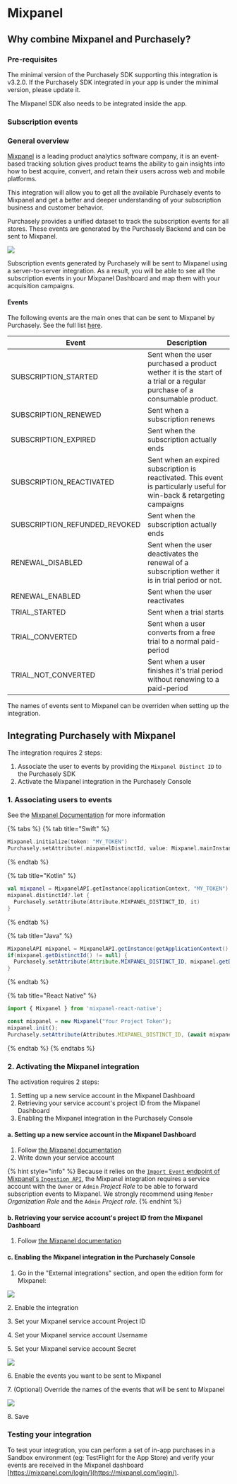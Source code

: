 # Mixpanel

## Why combine Mixpanel and Purchasely?

### Pre-requisites

The minimal version of the Purchasely SDK supporting this integration is v3.2.0. If the Purchasely SDK integrated in your app is under the minimal version, please update it.

The Mixpanel SDK also needs to be integrated inside the app.

### Subscription events

### General overview

[Mixpanel](https://www.mixpanel.com) is a leading product analytics software company, it is an event-based tracking solution gives product teams the ability to gain insights into how to best acquire, convert, and retain their users across web and mobile platforms.

This integration will allow you to get all the available Purchasely events to Mixpanel and get a better and deeper understanding of your subscription business and customer behavior.

Purchasely provides a unified dataset to track the subscription events for all stores. These events are generated by the Purchasely Backend and can be sent to Mixpanel.

![](<../.gitbook/assets/image (143).png>)

Subscription events generated by Purchasely will be sent to Mixpanel using a server-to-server integration. As a result, you will be able to see all the subscription events in your Mixpanel Dashboard and map them with your acquisition campaigns.

#### Events

The following events are the main ones that can be sent to Mixpanel by Purchasely. See the full list [here](../analytics/events/webhook-events/subscription-events.md).

| Event                           | Description                                                                                                              |
| ------------------------------- | ------------------------------------------------------------------------------------------------------------------------ |
| SUBSCRIPTION\_STARTED           | Sent when the user purchased a product wether it is the start of a trial or a regular purchase of a consumable product.  |
| SUBSCRIPTION\_RENEWED           | Sent when a subscription renews                                                                                          |
| SUBSCRIPTION\_EXPIRED           | Sent when the subscription actually ends                                                                                 |
| SUBSCRIPTION\_REACTIVATED       | Sent when an expired subscription is reactivated. This event is particularly useful for win-back & retargeting campaigns |
| SUBSCRIPTION\_REFUNDED\_REVOKED | Sent when the subscription actually ends                                                                                 |
| RENEWAL\_DISABLED               | Sent when the user deactivates the renewal of a subscription wether it is in trial period or not.                        |
| RENEWAL\_ENABLED                | Sent when the user reactivates                                                                                           |
| TRIAL\_STARTED                  | Sent when a trial starts                                                                                                 |
| TRIAL\_CONVERTED                | Sent when a user converts from a free trial to a normal paid-period                                                      |
| TRIAL\_NOT\_CONVERTED           | Sent when a user finishes it's trial period without renewing to a paid-period                                            |

The names of events sent to Mixpanel can be overriden when setting up the integration.

## **Integrating Purchasely with Mixpanel**

The integration requires 2 steps:

1. Associate the user to events by providing the `Mixpanel Distinct ID` to the Purchasely SDK
2. Activate the Mixpanel integration in the Purchasely Console

### 1. Associating users to events

See the [Mixpanel Documentation](https://help.mixpanel.com/hc/en-us/articles/115004509406-Distinct-IDs-) for more information

{% tabs %}
{% tab title="Swift" %}
```swift
Mixpanel.initialize(token: "MY_TOKEN")
Purchasely.setAttribute(.mixpanelDistinctId, value: Mixpanel.mainInstance().distinctId)
```
{% endtab %}

{% tab title="Kotlin" %}
```kotlin
val mixpanel = MixpanelAPI.getInstance(applicationContext, "MY_TOKEN")
mixpanel.distinctId?.let {
  Purchasely.setAttribute(Attribute.MIXPANEL_DISTINCT_ID, it)
}
```
{% endtab %}

{% tab title="Java" %}
```java
MixpanelAPI mixpanel = MixpanelAPI.getInstance(getApplicationContext(), "MY_TOKEN");
if(mixpanel.getDistinctId() != null) {
  Purchasely.setAttribute(Attribute.MIXPANEL_DISTINCT_ID, mixpanel.getDistinctId());
}
```
{% endtab %}

{% tab title="React Native" %}
```jsx
import { Mixpanel } from 'mixpanel-react-native';

const mixpanel = new Mixpanel("Your Project Token");
mixpanel.init();
Purchasely.setAttribute(Attributes.MIXPANEL_DISTINCT_ID, (await mixpanel.getDistinctId(););
```
{% endtab %}
{% endtabs %}



### 2. Activating the Mixpanel integration

The activation requires 2 steps:

1. Setting up a new service account in the Mixpanel Dashboard
2. Retrieving your service account's project ID from the Mixpanel Dashboard
3. Enabling the Mixpanel integration in the Purchasely Console

#### a. Setting up a new service account in the Mixpanel Dashboard

1. Follow [the Mixpanel documentation](https://developer.mixpanel.com/reference/service-accounts#managing-service-accounts)
2. Write down your service account

{% hint style="info" %}
Because it relies on the [`Import Event` endpoint of Mixpanel's `Ingestion API`](https://developer.mixpanel.com/reference/import-events), the Mixpanel integration requires a service account with the `Owner` or `Admin` _Project Role_ to be able to forward subscription events to Mixpanel. We strongly recommend using `Member` _Organization Role_ and the `Admin` _Project role_.
{% endhint %}

#### b. Retrieving your service account's project ID from the Mixpanel Dashboard

1. Follow [the Mixpanel documentation](https://help.mixpanel.com/hc/en-us/articles/115004490503-Project-Setting#project-id)

#### c. Enabling the Mixpanel integration in the Purchasely Console

1. Go in the "External integrations" section, and open the edition form for Mixpanel:

![](<../.gitbook/assets/Screenshot 2022-04-21 at 22.55.02.png>)

2\. Enable the integration

3\. Set your Mixpanel service account Project ID

4\. Set your Mixpanel service account Username

5\. Set your Mixpanel service account Secret

![](<../.gitbook/assets/Screenshot 2022-04-21 at 22.58.25.png>)

6\. Enable the events you want to be sent to Mixpanel

7\. (Optional) Override the names of the events that will be sent to Mixpanel

![](<../.gitbook/assets/Screenshot 2022-04-21 at 22.59.00.png>)

8\. Save

### Testing your integration

To test your integration, you can perform a set of in-app purchases in a Sandbox environment (eg: TestFlight for the App Store) and verify your events are received in the Mixpanel dashboard [https://mixpanel.com/login/](https://mixpanel.com/login/).
